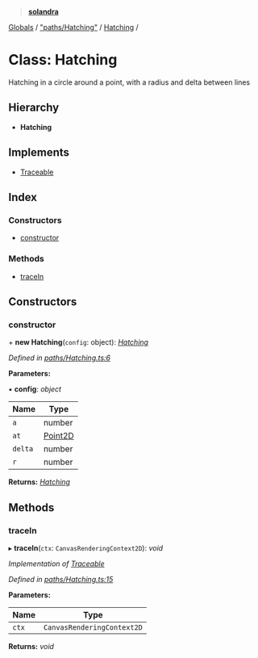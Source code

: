 > **[solandra](../README.md)**

[Globals](../README.md) / ["paths/Hatching"](../modules/_paths_hatching_.md) / [Hatching](_paths_hatching_.hatching.md) /

# Class: Hatching

Hatching in a circle around a point, with a radius and delta between lines

## Hierarchy

* **Hatching**

## Implements

* [Traceable](../interfaces/_paths_index_.traceable.md)

## Index

### Constructors

* [constructor](_paths_hatching_.hatching.md#constructor)

### Methods

* [traceIn](_paths_hatching_.hatching.md#tracein)

## Constructors

###  constructor

\+ **new Hatching**(`config`: object): *[Hatching](_paths_hatching_.hatching.md)*

*Defined in [paths/Hatching.ts:6](https://github.com/jamesporter/solandra/blob/544e3ee/src/lib/paths/Hatching.ts#L6)*

**Parameters:**

▪ **config**: *object*

Name | Type |
------ | ------ |
`a` | number |
`at` | [Point2D](../modules/_types_sol_.md#point2d) |
`delta` | number |
`r` | number |

**Returns:** *[Hatching](_paths_hatching_.hatching.md)*

## Methods

###  traceIn

▸ **traceIn**(`ctx`: `CanvasRenderingContext2D`): *void*

*Implementation of [Traceable](../interfaces/_paths_index_.traceable.md)*

*Defined in [paths/Hatching.ts:15](https://github.com/jamesporter/solandra/blob/544e3ee/src/lib/paths/Hatching.ts#L15)*

**Parameters:**

Name | Type |
------ | ------ |
`ctx` | `CanvasRenderingContext2D` |

**Returns:** *void*